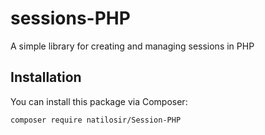 # sessions-PHP
A simple library for creating and managing sessions in PHP


## Installation

You can install this package via Composer:

```bash
composer require natilosir/Session-PHP
```
